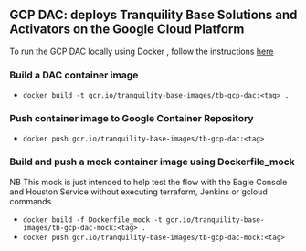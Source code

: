 ## GCP DAC: deploys Tranquility Base Solutions and Activators on the Google Cloud Platform

To run the GCP DAC locally using Docker , follow the instructions [here](https://github.com/tranquilitybase-io/tb-gcp-dac/wiki/Run-DAC-locally-with-Docker) 

### Build a DAC container image 
*   `docker build -t gcr.io/tranquility-base-images/tb-gcp-dac:<tag> .`

### Push container image to Google Container Repository
*   `docker push gcr.io/tranquility-base-images/tb-gcp-dac:<tag>`

### Build and push a mock container image using Dockerfile_mock
NB This mock is just intended to help test the flow with the Eagle Console and Houston Service without executing terraform, Jenkins or gcloud commands
*   `docker build -f Dockerfile_mock -t gcr.io/tranquility-base-images/tb-gcp-dac-mock:<tag> .`
*   `docker push gcr.io/tranquility-base-images/tb-gcp-dac-mock:<tag>`